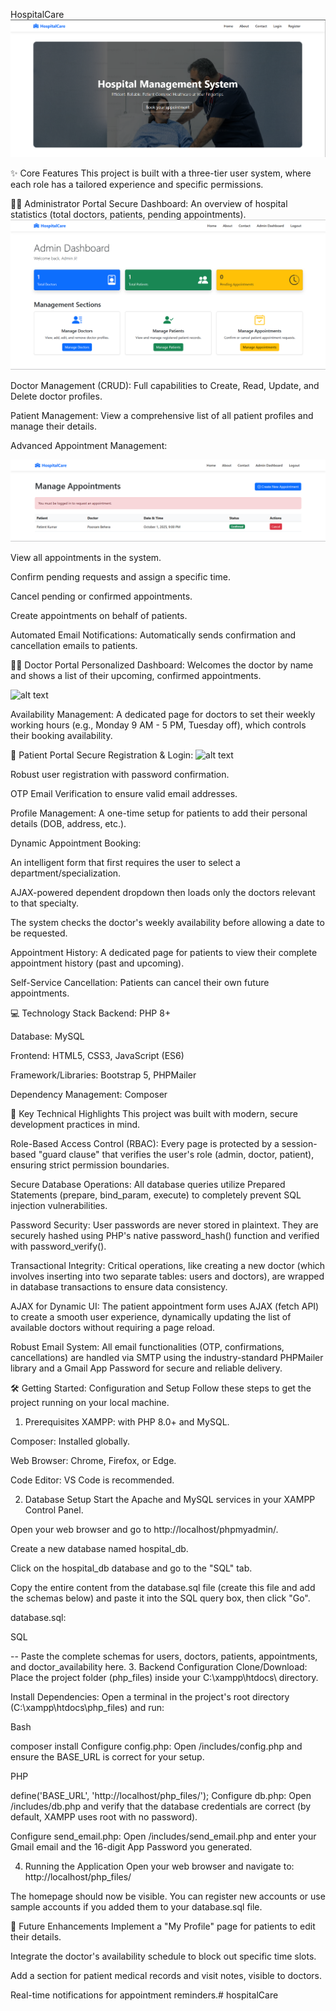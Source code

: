 HospitalCare
![alt text](images/image.png)


✨ Core Features
This project is built with a three-tier user system, where each role has a tailored experience and specific permissions.

👨‍💼 Administrator Portal
Secure Dashboard: An overview of hospital statistics (total doctors, patients, pending appointments).
![alt text](images/image-1.png)

Doctor Management (CRUD): Full capabilities to Create, Read, Update, and Delete doctor profiles.

Patient Management: View a comprehensive list of all patient profiles and manage their details.

Advanced Appointment Management:

![alt text](images/image-2.png)

View all appointments in the system.

Confirm pending requests and assign a specific time.

Cancel pending or confirmed appointments.

Create appointments on behalf of patients.

Automated Email Notifications: Automatically sends confirmation and cancellation emails to patients.

👨‍⚕️ Doctor Portal
Personalized Dashboard: Welcomes the doctor by name and shows a list of their upcoming, confirmed appointments.

![alt text](image/image-3.png)

Availability Management: A dedicated page for doctors to set their weekly working hours (e.g., Monday 9 AM - 5 PM, Tuesday off), which controls their booking availability.

🙍 Patient Portal
Secure Registration & Login:
![alt text](image/image-4.png)

Robust user registration with password confirmation.

OTP Email Verification to ensure valid email addresses.

Profile Management: A one-time setup for patients to add their personal details (DOB, address, etc.).

Dynamic Appointment Booking:

An intelligent form that first requires the user to select a department/specialization.

AJAX-powered dependent dropdown then loads only the doctors relevant to that specialty.

The system checks the doctor's weekly availability before allowing a date to be requested.

Appointment History: A dedicated page for patients to view their complete appointment history (past and upcoming).

Self-Service Cancellation: Patients can cancel their own future appointments.

💻 Technology Stack
Backend: PHP 8+

Database: MySQL

Frontend: HTML5, CSS3, JavaScript (ES6)

Framework/Libraries: Bootstrap 5, PHPMailer

Dependency Management: Composer

🚀 Key Technical Highlights
This project was built with modern, secure development practices in mind.

Role-Based Access Control (RBAC): Every page is protected by a session-based "guard clause" that verifies the user's role (admin, doctor, patient), ensuring strict permission boundaries.

Secure Database Operations: All database queries utilize Prepared Statements (prepare, bind_param, execute) to completely prevent SQL injection vulnerabilities.

Password Security: User passwords are never stored in plaintext. They are securely hashed using PHP's native password_hash() function and verified with password_verify().

Transactional Integrity: Critical operations, like creating a new doctor (which involves inserting into two separate tables: users and doctors), are wrapped in database transactions to ensure data consistency.

AJAX for Dynamic UI: The patient appointment form uses AJAX (fetch API) to create a smooth user experience, dynamically updating the list of available doctors without requiring a page reload.

Robust Email System: All email functionalities (OTP, confirmations, cancellations) are handled via SMTP using the industry-standard PHPMailer library and a Gmail App Password for secure and reliable delivery.

🛠️ Getting Started: Configuration and Setup
Follow these steps to get the project running on your local machine.

1. Prerequisites
XAMPP: with PHP 8.0+ and MySQL.

Composer: Installed globally.

Web Browser: Chrome, Firefox, or Edge.

Code Editor: VS Code is recommended.

2. Database Setup
Start the Apache and MySQL services in your XAMPP Control Panel.

Open your web browser and go to http://localhost/phpmyadmin/.

Create a new database named hospital_db.

Click on the hospital_db database and go to the "SQL" tab.

Copy the entire content from the database.sql file (create this file and add the schemas below) and paste it into the SQL query box, then click "Go".

database.sql:

SQL

-- Paste the complete schemas for users, doctors, patients, appointments, and doctor_availability here.
3. Backend Configuration
Clone/Download: Place the project folder (php_files) inside your C:\xampp\htdocs\ directory.

Install Dependencies: Open a terminal in the project's root directory (C:\xampp\htdocs\php_files\) and run:

Bash

composer install
Configure config.php: Open /includes/config.php and ensure the BASE_URL is correct for your setup.

PHP

define('BASE_URL', 'http://localhost/php_files/');
Configure db.php: Open /includes/db.php and verify that the database credentials are correct (by default, XAMPP uses root with no password).

Configure send_email.php: Open /includes/send_email.php and enter your Gmail email and the 16-digit App Password you generated.

4. Running the Application
Open your web browser and navigate to: http://localhost/php_files/

The homepage should now be visible. You can register new accounts or use sample accounts if you added them to your database.sql file.

🔮 Future Enhancements
Implement a "My Profile" page for patients to edit their details.

Integrate the doctor's availability schedule to block out specific time slots.

Add a section for patient medical records and visit notes, visible to doctors.

Real-time notifications for appointment reminders.#   h o s p i t a l C a r e 
 
 
